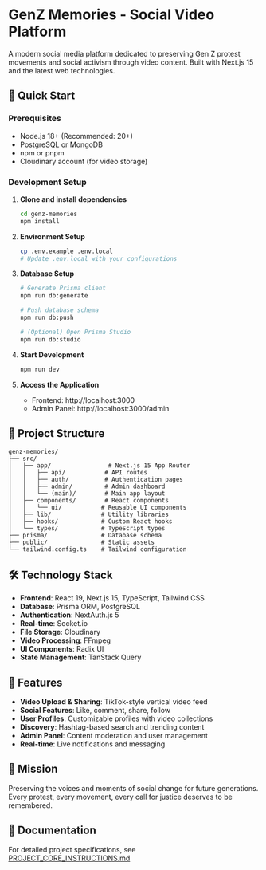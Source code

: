 # GenZ Memories - Social Video Platform

A modern social media platform dedicated to preserving Gen Z protest movements and social activism through video content. Built with Next.js 15 and the latest web technologies.

## 🚀 Quick Start

### Prerequisites
- Node.js 18+ (Recommended: 20+)
- PostgreSQL or MongoDB
- npm or pnpm
- Cloudinary account (for video storage)

### Development Setup

1. **Clone and install dependencies**
   ```bash
   cd genz-memories
   npm install
   ```

2. **Environment Setup**
   ```bash
   cp .env.example .env.local
   # Update .env.local with your configurations
   ```

3. **Database Setup**
   ```bash
   # Generate Prisma client
   npm run db:generate
   
   # Push database schema
   npm run db:push
   
   # (Optional) Open Prisma Studio
   npm run db:studio
   ```

4. **Start Development**
   ```bash
   npm run dev
   ```

5. **Access the Application**
   - Frontend: http://localhost:3000
   - Admin Panel: http://localhost:3000/admin

## 📁 Project Structure

```
genz-memories/
├── src/
│   ├── app/                # Next.js 15 App Router
│   │   ├── api/           # API routes
│   │   ├── auth/          # Authentication pages
│   │   ├── admin/         # Admin dashboard
│   │   └── (main)/        # Main app layout
│   ├── components/        # React components
│   │   └── ui/           # Reusable UI components
│   ├── lib/              # Utility libraries
│   ├── hooks/            # Custom React hooks
│   └── types/            # TypeScript types
├── prisma/               # Database schema
├── public/               # Static assets
└── tailwind.config.ts    # Tailwind configuration
```

## 🛠️ Technology Stack

- **Frontend**: React 19, Next.js 15, TypeScript, Tailwind CSS
- **Database**: Prisma ORM, PostgreSQL
- **Authentication**: NextAuth.js 5
- **Real-time**: Socket.io
- **File Storage**: Cloudinary
- **Video Processing**: FFmpeg
- **UI Components**: Radix UI
- **State Management**: TanStack Query

## 🎯 Features

- **Video Upload & Sharing**: TikTok-style vertical video feed
- **Social Features**: Like, comment, share, follow
- **User Profiles**: Customizable profiles with video collections
- **Discovery**: Hashtag-based search and trending content
- **Admin Panel**: Content moderation and user management
- **Real-time**: Live notifications and messaging

## 🌟 Mission

Preserving the voices and moments of social change for future generations. Every protest, every movement, every call for justice deserves to be remembered.

## 📖 Documentation

For detailed project specifications, see [PROJECT_CORE_INSTRUCTIONS.md](./PROJECT_CORE_INSTRUCTIONS.md)
